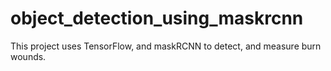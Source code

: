 # object_detection_using_maskrcnn

This project uses TensorFlow, and maskRCNN to detect, and measure burn wounds. 
 
